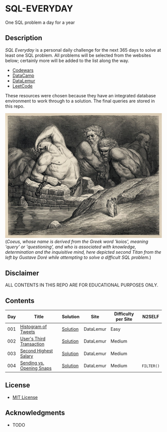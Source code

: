 # SQL-EVERYDAY

One SQL problem a day for a year

## Description

_SQL Everyday_ is a personal daily challenge for the next 365 days to solve at least one SQL problem. All problems will be selected from the websites below; certainly more will be added to the list along the way.

* [Codewars](https://www.codewars.com/)
* [DataCamp](https://www.datacamp.com/)
* [DataLemur](https://datalemur.com/)
* [LeetCode](https://leetcode.com/)

These resources were chosen because they have an integrated database environment to work through to a solution. The final queries are stored in this repo.

![Coeus](resources/coeus.jpg)
(_Coeus, whose name is derived from the Greek word 'koios', meaning 'query' or 'questioning', and who is associated with knowledge, determination and the inquisitive mind, here depicted second Titan from the left by Gustave Doré while attempting to solve a difficult SQL problem._)

## Disclaimer

ALL CONTENTS IN THIS REPO ARE FOR EDUCATIONAL PURPOSES ONLY.

## Contents

| Day   | Title                                  | Solution  | Site        | Difficulty per Site   | N2SELF                |
| ----- | -------------------------------------- | --------- | ----------- | --------------------- | --------------------- |
| 001   | [Histogram of Tweets](https://datalemur.com/questions/sql-histogram-tweets)     | [Solution](solutions/001_histogram_of_tweets.md)  | DataLemur    |  Easy                     |  |
| 002   | [User's Third Transaction](https://datalemur.com/questions/sql-third-transaction)     | [Solution](solutions/002_users_third_transaction.md)  | DataLemur    |  Medium                     |  |
| 003   | [Second Highest Salary](https://datalemur.com/questions/sql-second-highest-salary)     | [Solution](solutions/003_second_highest_salary.md)  | DataLemur    |  Medium                     |  |
| 004   | [Sending vs. Opening Snaps](https://datalemur.com/questions/time-spent-snaps)     | [Solution](solutions/004_sending_vs_opening_snaps.md)  | DataLemur    |  Medium                     | `FILTER()`  |

## License

* [MIT License](https://github.com/ggeerraarrdd/sql-everyday/blob/main/LICENSE)

## Acknowledgments

* TODO
